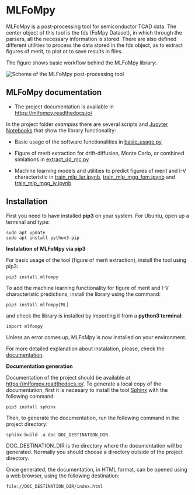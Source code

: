 # MLFoMpy
MLFoMpy is a post-processing tool for semiconductor TCAD data. The center object of this tool is the fds (FoMpy Dataset),
in which through the parsers, all the necessary information is stored. There are also defined different utilities to
process the data stored in the fds object, as to extract figures of merit, to plot or to save results in files.

The figure shows basic workflow behind the MLFoMpy library:

![Scheme of the MLFoMpy post-processing tool](./doc/img/MLFOMPY_diagram.png)

## MLFoMpy documentation

* The project documentation is available in https://mlfompy.readthedocs.io/

In the project folder *examples* there are several scripts and [Jupyter Notebooks](https://jupyter.org/) that show the library functionality:

* Basic usage of the software functionalities in [basic_usage.py](examples/basic_usage.py)

* Figure of merit extraction for drift-diffusion, Monte Carlo, or combined simlations in [extract_dd_mc.py](examples/extract_dd_mc.py)

* Machine learning models and utilities to predict figures of merit and I-V characteristic in [train_mlp_ler.ipynb](examples/train_mlp_ler.ipynb), [train_mlp_mgg_fom.ipynb](examples/train_mlp_mgg_fom.ipynb) and [train_mlp_mgg_iv.ipynb](examples/train_mlp_mgg_iv.ipynb)

## Installation
First you need to have installed **pip3** on your system. For Ubuntu, open up a terminal and type:

    sudo apt update
    sudo apt install python3-pip

**Instalation of MLFoMpy via pip3**

For basic usage of the tool (figure of merit extraction), install the tool using pip3:

    pip3 install mlfompy

To add the machine learning functionality for figure of merit and I-V characteristic
predictions, install the library using the command:

    pip3 install mlfompy[ML]

and check the library is installed by importing it from a **python3 terminal**:

    import mlfompy

Unless an error comes up, MLFoMpy is now installed on your environment.

For more detailed explanation about instalation, please, check
the [documentation](https://mlfompy.readthedocs.io/#getting-started).

**Documentation generation**

Documentation of the project should be available at https://mlfompy.readthedocs.io/.
To generate a local copy of the documentation, first it is necesary to install the
tool [Sphinx](//sphinx-doc.org) with the following command:

    pip3 install sphinx

Then, to generate the documentation, run the following command in the project directory:

    sphinx-build -a doc DOC_DESTINATION_DIR

DOC_DESTINATION_DIR is the directory where the documentation will be generated.
Normally you should choose a directory outside of the project directory.

Once generated, the documentation, in HTML format, can be opened using a web browser,
using the following destination:

    file://DOC_DESTINATION_DIR/index.html
